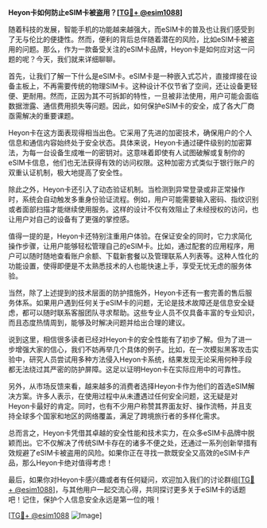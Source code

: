 **Heyon卡如何防止eSIM卡被盗用？[[TG💪+ @esim1088](https://t.me/s/esim1088)]**

随着科技的发展，智能手机的功能越来越强大，而eSIM卡的普及也让我们感受到了无与伦比的便捷性。然而，便利的背后总伴随着潜在的风险，比如eSIM卡被盗用的问题。那么，作为一款备受关注的eSIM卡品牌，Heyon卡是如何应对这一问题的呢？今天，我们就来详细聊聊。

首先，让我们了解一下什么是eSIM卡。eSIM卡是一种嵌入式芯片，直接焊接在设备主板上，不再需要传统的物理SIM卡。这种设计不仅节省了空间，还让设备更轻便、更耐用。然而，正因为其不可拆卸的特性，一旦被非法使用，用户可能会面临数据泄露、通信费用损失等问题。因此，如何保护eSIM卡的安全，成了各大厂商亟需解决的重要课题。

Heyon卡在这方面表现得相当出色。它采用了先进的加密技术，确保用户的个人信息和通信内容始终处于安全状态。具体来说，Heyon卡通过硬件级别的加密算法，为每一台设备生成唯一的密钥对。这意味着即使有人试图破解或复制你的eSIM卡信息，他们也无法获得有效的访问权限。这种加密方式类似于银行账户的双重认证机制，极大地提高了安全性。

除此之外，Heyon卡还引入了动态验证机制。当检测到异常登录或非正常操作时，系统会自动触发多重身份验证流程。例如，用户可能需要输入密码、指纹识别或者面部扫描才能继续使用服务。这样的设计不仅有效阻止了未经授权的访问，也让用户对自己的设备有了更强的掌控感。

值得一提的是，Heyon卡还特别注重用户体验。在保证安全的同时，它力求简化操作步骤，让用户能够轻松管理自己的eSIM卡。比如，通过配套的应用程序，用户可以随时随地查看账户余额、下载新套餐以及管理联系人列表等。这种人性化的功能设置，使得即便是不太熟悉技术的人也能快速上手，享受无忧无虑的服务体验。

当然，除了上述提到的技术层面的防护措施外，Heyon卡还有一套完善的售后服务体系。如果用户遇到任何关于eSIM卡的问题，无论是技术故障还是信息安全疑虑，都可以随时联系客服团队寻求帮助。这些专业人员不仅具备丰富的专业知识，而且态度热情周到，能够及时解决问题并给出合理的建议。

说到这里，相信很多读者已经对Heyon卡的安全性能有了初步了解。但为了进一步增强大家的信心，我们不妨再举几个具体的例子。比如，在一次模拟黑客攻击实验中，研究人员尝试用多种方法侵入Heyon卡系统，结果发现无论采用何种手段都无法绕过其严密的防护屏障。这足以证明Heyon卡在实际应用中的可靠性。

另外，从市场反馈来看，越来越多的消费者选择Heyon卡作为他们的首选eSIM解决方案。许多人表示，在使用过程中从未遭遇过任何安全问题，这无疑是对Heyon卡最好的肯定。同时，也有不少用户称赞其界面友好、操作流畅，并且支持全球多个国家和地区的网络覆盖，满足了跨境旅行者的多样化需求。

总而言之，Heyon卡凭借其卓越的安全性能和技术实力，在众多eSIM卡品牌中脱颖而出。它不仅解决了传统SIM卡存在的诸多不便之处，还通过一系列创新举措有效规避了eSIM卡被盗用的风险。如果你正在寻找一款既安全又高效的eSIM卡产品，那么Heyon卡绝对值得考虑！

最后，如果你对Heyon卡感兴趣或者有任何疑问，欢迎加入我们的讨论群组[[TG💪+ @esim1088](https://t.me/s/esim1088)]，与其他用户一起交流心得，共同探讨更多关于eSIM卡的话题吧！记住，保护个人信息安全永远是第一位的哦！

[[TG💪+ @esim1088](https://t.me/s/esim1088) ![Image](https://i.postimg.cc/4NQfJmqS/Snipaste-2025-05-13-00-14-12.png)]
